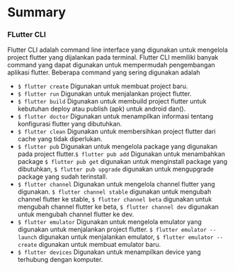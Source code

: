 # Summary

### FLutter CLI
Flutter CLI adalah command line interface yang digunakan untuk mengelola project flutter yang dijalankan pada terminal. 
Flutter CLI memiliki banyak command yang dapat digunakan untuk mempermudah pengembangan aplikasi flutter. Beberapa command yang sering digunakan adalah 
- `$ flutter create` Digunakan untuk membuat project baru.
- `$ flutter run` Digunakan untuk menjalankan project flutter.
- `$ flutter build` Digunakan untuk membuild project flutter untuk kebutuhan deploy atau publish (apk) untuk android dan().
- `$ flutter doctor` Digunakan untuk menampilkan informasi tentang konfigurasi flutter yang dibutuhkan.
- `$ flutter clean` Digunakan untuk membersihkan project flutter dari cache yang tidak diperlukan. 
- `$ flutter pub` Digunakan untuk mengelola package yang digunakan pada project flutter.`$ flutter pub add` Digunakan untuk menambahkan package `$ flutter pub get` digunakan untuk menginstall package yang dibutuhkan, `$ flutter pub upgrade` digunakan untuk mengupgrade package yang sudah terinstall.
- `$ flutter channel` Digunakan untuk mengelola channel flutter yang digunakan. `$ flutter channel stable` digunakan untuk mengubah channel flutter ke stable, `$ flutter channel beta` digunakan untuk mengubah channel flutter ke beta, `$ flutter channel dev` digunakan untuk mengubah channel flutter ke dev.
- `$ flutter emulator` Digunakan untuk mengelola emulator yang digunakan untuk menjalankan project flutter. `$ flutter emulator --launch` digunakan untuk menjalankan emulator, `$ flutter emulator --create` digunakan untuk membuat emulator baru.
- `$ flutter devices` Digunakan untuk menampilkan device yang terhubung dengan komputer.